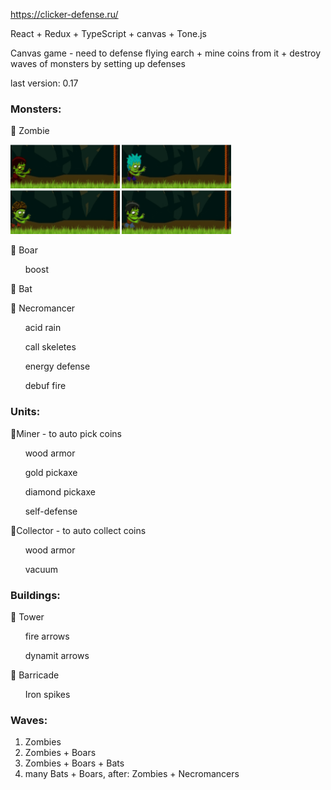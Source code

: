 https://clicker-defense.ru/

React + Redux + TypeScript + canvas + Tone.js

Canvas game - need to defense flying earch + mine coins from it + destroy waves of monsters by setting up defenses

last version: 0.17

<h3>Monsters:</h3>

🎃 Zombie
  
  <img src="https://github.com/Winner244/ClickerDefense/blob/master/readmyMedia/Zombie1.gif" height="70" />
  <img src="https://github.com/Winner244/ClickerDefense/blob/master/readmyMedia/Zombie2.gif" height="70" />
  <img src="https://github.com/Winner244/ClickerDefense/blob/master/readmyMedia/Zombie3.gif" height="70" />
  <img src="https://github.com/Winner244/ClickerDefense/blob/master/readmyMedia/Zombie4.gif" height="70" />
	
🎃 Boar

&nbsp;&nbsp;&nbsp;&nbsp;&nbsp; boost
	
🎃 Bat

🎃 Necromancer
  
&nbsp;&nbsp;&nbsp;&nbsp;&nbsp; acid rain

&nbsp;&nbsp;&nbsp;&nbsp;&nbsp; call skeletes

&nbsp;&nbsp;&nbsp;&nbsp;&nbsp; energy defense

&nbsp;&nbsp;&nbsp;&nbsp;&nbsp; debuf fire
	
<h3>Units:</h3>

👲Miner - to auto pick coins

&nbsp;&nbsp;&nbsp;&nbsp;&nbsp; wood armor

&nbsp;&nbsp;&nbsp;&nbsp;&nbsp; gold pickaxe

&nbsp;&nbsp;&nbsp;&nbsp;&nbsp; diamond pickaxe

&nbsp;&nbsp;&nbsp;&nbsp;&nbsp; self-defense
	
👲Collector - to auto collect coins 

&nbsp;&nbsp;&nbsp;&nbsp;&nbsp; wood armor

&nbsp;&nbsp;&nbsp;&nbsp;&nbsp; vacuum
	
<h3>Buildings:</h3>

🏯 Tower

&nbsp;&nbsp;&nbsp;&nbsp;&nbsp; fire arrows

&nbsp;&nbsp;&nbsp;&nbsp;&nbsp; dynamit arrows 
	
🏯 Barricade

&nbsp;&nbsp;&nbsp;&nbsp;&nbsp; Iron spikes

<h3>Waves:</h3>

1. Zombies 
2. Zombies + Boars
3. Zombies + Boars + Bats
4. many Bats + Boars, after: Zombies + Necromancers